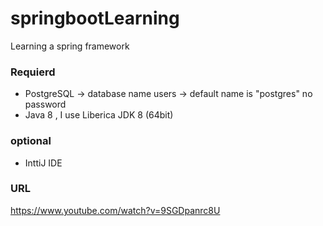 # springbootLearning
Learning a spring framework

### Requierd 
* PostgreSQL -> database name users -> default name is "postgres" no password
* Java 8 , I use Liberica JDK 8 (64bit) 

### optional
* InttiJ IDE

### URL 
https://www.youtube.com/watch?v=9SGDpanrc8U
